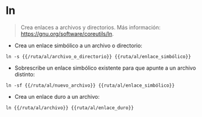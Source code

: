 # ln

> Crea enlaces a archivos y directorios.
> Más información: <https://gnu.org/software/coreutils/ln>.

- Crea un enlace simbólico a un archivo o directorio:

`ln -s {{/ruta/al/archivo_o_directorio}} {{ruta/al/enlace_simbólico}}`

- Sobrescribe un enlace simbólico existente para que apunte a un archivo distinto:

`ln -sf {{/ruta/al/nuevo_archivo}} {{ruta/al/enlace_simbólico}}`

- Crea un enlace duro a un archivo:

`ln {{/ruta/al/archivo}} {{ruta/al/enlace_duro}}`
